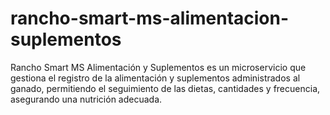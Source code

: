 # rancho-smart-ms-alimentacion-suplementos
Rancho Smart MS Alimentación y Suplementos es un microservicio que gestiona el registro de la alimentación y suplementos administrados al ganado, permitiendo el seguimiento de las dietas, cantidades y frecuencia, asegurando una nutrición adecuada.
